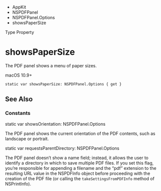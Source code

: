 

- AppKit
- NSPDFPanel
- NSPDFPanel.Options
-  showsPaperSize 

Type Property

# showsPaperSize

The PDF panel shows a menu of paper sizes.

macOS 10.9+

``` source
static var showsPaperSize: NSPDFPanel.Options { get }
```

## See Also

### Constants

static var showsOrientation: NSPDFPanel.Options

The PDF panel shows the current orientation of the PDF contents, such as landscape or portrait.

static var requestsParentDirectory: NSPDFPanel.Options

The PDF panel doesn’t show a name field; instead, it allows the user to identify a directory in which to save multiple PDF files. If you set this flag, you’re responsible for appending a filename and the “pdf” extension to the resulting URL value in the NSPDFInfo object before proceeding with the creation of the PDF file (or calling the `takeSettingsFromPDFInfo` method of NSPrintInfo).

